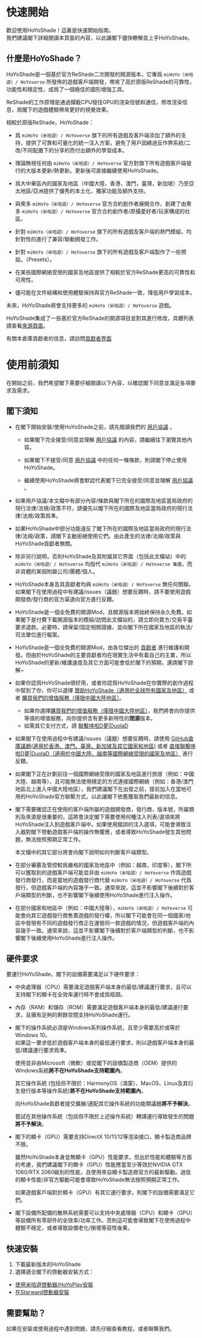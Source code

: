 # 快速開始

歡迎使用HoYoShade！這裏是快速開始指南。  
我們建議閣下詳細閱讀本頁面的內容，以此讓閣下儘快瞭解並上手HoYoShade。

## 什麼是HoYoShade？

HoYoShade是一個基於官方ReShade二次開發的開源版本，它專爲 `miHoYo（米哈遊）/ HoYoverse` 所發佈的遊戲客戶端開發，帶來了高於原版ReShade的可靠性，功能性和穩定性，成爲了一個極佳的圖形增強工具。  

ReShade的工作原理是通過攔截CPU發往GPU的渲染信號和通信，修改渲染信息，爲閣下的遊戲體驗帶來更好的視覺效果。  

相較於原版ReShade，HoYoShade：

- 爲 `miHoYo（米哈遊）/ HoYoverse` 旗下的所有遊戲及客戶端添加了額外的支持，提供了可靠和可量化的統一注入方案，避免了用戶因繞過反作弊系統/二改/不同配置下的分享的而付出額外的學習成本。
  
- 理論無視任何由 `miHoYo（米哈遊）/ HoYoverse` 官方對旗下所有遊戲客戶端發行的大版本更新/熱更新。更新後可直接繼續使用HoYoShade。
  
- 爲大中華區內的國家及地區（中國大陸，香港，澳門，臺灣，新加坡）乃至亞太地區/亞洲提供了優秀的本土化、獨家功能及額外支持。
  
- 與衆多 `miHoYo（米哈遊）/ HoYoverse` 官方合約創作者展開合作，創建了由衆多 `miHoYo（米哈遊）/ HoYoverse` 官方合約創作者/原攝愛好者/玩家構成的社區。
  
- 針對 `miHoYo（米哈遊）/ HoYoverse` 旗下的所有遊戲及客戶端的熱門模組，均針對性的進行了兼容/聯動開發工作。
  
- 針對 `miHoYo（米哈遊）/ HoYoverse` 旗下的所有遊戲及客戶端製作了一些預設。（Presets）。
  
- 在某些國際網絡受限的國家及地區提供了相較於官方ReShade更高的可靠性和可用性。
  
- 儘可能在文件結構和使用體驗保持與官方ReShade一致，降低用戶學習成本。

未來，HoYoShade將會支持更多的 `miHoYo（米哈遊）/ HoYoverse` 遊戲。

HoYoShade集成了一些基於官方ReShade的開源項目並對其進行修改，具體列表請查看[來源頁面](#〢-來源)。

有關本倉庫貢獻者的信息，請訪問[貢獻者界面](#〢-貢獻者)

# 使用前須知

在開始之前，我們希望閣下需要仔細閱讀以下內容，以確認閣下同意並滿足各項要求及需求。

## 閣下須知

- 在閣下開始安裝/使用HoYoShade之前，請先閱讀我們的 [用戶協議](/zh_hk/user-agreement) 。  
  - 如果閣下完全接受/同意並理解 [用戶協議](/zh_hk/user-agreement) 的內容，請繼續往下瀏覽其他內容。  

  - 如果閣下不接受/同意 [用戶協議](/zh_hk/user-agreement) 中的任何一條條款，則請閣下停止使用HoYoShade。  

  - 繼續使用HoYoShade將會默認代表閣下已完全接受/同意並理解 [用戶協議](/zh_hk/user-agreement) 。

- 如果用戶協議/本文檔中有部分內容/條款與閣下所在的國際及地區當局政府的現行法律/法規/政策不符，請優先以閣下所在的國際及地區當局政府的現行法律/法規/政策爲準。
  
- 如果HoYoShade中部分功能違反了閣下所在的國際及地區當局政府的現行法律/法規/政策，請閣下主動拒絕使用它們。由此產生的法律/法規/政策與HoYoShade貢獻者無關。

- 除非另行說明，否則HoYoShade及其附屬其它界面（包括此文檔站）中的 `miHoYo（米哈遊）/ HoYoverse` 均指代 `miHoYo（米哈遊）/ HoYoverse 集團`，而非具體的某個附屬公司/團體/個人。
  
- HoYoShade本身及其貢獻者均與 `miHoYo（米哈遊）/ HoYoverse` 無任何關聯。如果閣下在使用過程中有建議/issues（議題）想要反饋時，請不要使用遊戲開發商/發行商的官方渠道向官方進行反饋。
  
- HoYoShade是一個全免費的開源Mod，且開源版本將始終保持永久免費。如果閣下是付費下載開源版本的模組/訪問此文檔站的，請立即向賣方/交易平臺要求退款。必要時，請保留/固定相關證據，並向閣下所在國家及地區的執法/司法單位進行報案。

- HoYoShade是一個全免費的開源Mod，由各位傑出的 [貢獻者](#〢-貢獻者) 進行維護和開發。但由於HoYoShade的主要貢獻者均在現實生活中有着自己的主業，所以HoYoShade的更新/維護速度及其它方面可能會低於閣下的預期，還請閣下諒解~

- 如果你認爲HoYoShade很好用，或者你認爲HoYoShade在你實際的創作過程中幫到了你，你可以選擇 [贊助HoYoShade（適用於全球所有國家及地區）](#〢-贊助HoYoShade) 或者 [購買我們的增值服務（僅限中國大陸地區）](#〢-增值服務)。  
  - 如果你選擇[購買我們的增值服務（僅限中國大陸地區）](#〢-增值服務)，我們將會向你提供等值的增值服務，向你提供含有更多新特性的**閉源**版本。  
  - 如需其它支付方式，請 [聯繫哆啦D夢|DuolaD](https://github.com/DuolaD)

- 如果閣下在使用過程中有建議/issues（議題）想要反饋時，請使用 [GitHub倉庫議題(適用於香港、澳門、臺灣、新加坡及其它國家和地區)](https://github.com/DuolaD/HoYoShade/issues) 或者 [直接聯繫哆啦D夢|DuolaD（適用於中國大陸、越南等國際網絡受限的國家及地區）](https://github.com/DuolaD) 進行反饋。

- 如果閣下正在計劃前往一個國際網絡受限的國家及地區進行旅居（例如：中國大陸、越南等），且可能無法使用穩定的方式連接國際網絡（例如：香港/澳門地區北上進入中國大陸地區），我們建議閣下在出發之前，提前加入在當地可用的HoYoShade官方聯繫方式，以此讓閣下依舊獲取我們最新的信息。
  
- 閣下需要確認正在使用的客戶端所屬的遊戲開發商，發行商，版本號，所屬類別及來源是很重要的，這將會決定閣下需要使用何種注入列表/選項來將HoYoShade注入到遊戲客戶端中。如果使用錯誤的注入選項，可能會導致注入器對閣下啓動遊戲客戶端的操作無響應，或者導致HoYoShade發生其他問題，無法按照預期正常工作。
  
  本文檔中的其它部分將會向閣下說明如何判斷客戶端類型。

- 在部分審覈及管控較爲嚴格的國家及地區中（例如：越南，印度等），閣下所可以獲取到的遊戲客戶端可能並非由 `miHoYo（米哈遊）/ HoYoverse` 作爲遊戲發行商發行，而是當地的遊戲發行商代替 `miHoYo（米哈遊）/ HoYoverse` 代爲發行，但遊戲客戶端的內容幾乎一致。通常來說，這並不影響閣下後續對於客戶端類型的判斷，也不影響閣下後續使用HoYoShade進行注入操作。

- 在部分國家和地區中（例如：中國大陸等），`miHoYo（米哈遊）/ HoYoverse` 可能會向其它遊戲發行商售賣遊戲的發行權，所以閣下可能會在同一個國家/地區中發現有不同的遊戲發行商正在運營同一款遊戲的情況，但遊戲客戶端的內容幾乎一致。通常來說，這並不影響閣下後續對於客戶端類型的判斷，也不影響閣下後續使用HoYoShade進行注入操作。

## 硬件要求

要運行HoYoShade，閣下的設備需要滿足以下硬件要求：

- 中央處理器（CPU）需要滿足遊戲客戶端本身的最低/建議運行要求，且可以支持閣下的顯卡在全效率運行時不會成爲瓶頸。
  
- 內存（RAM）和儲存（ROM）需要滿足遊戲客戶端本身的最低/建議運行要求，且擁有足夠的剩餘空間支持HoYoShade運行。
  
- 閣下的操作系統必須是Windows系列操作系統，且至少需要高於或等於Windows 10。  
  如果這一要求低於遊戲客戶端本身的最低運行要求，則以遊戲客戶端本身的最低/建議運行要求爲準。  

  使用並非由Microsoft（微軟）或從閣下的設備製造商（OEM）提供的Windows系統**將不在HoYoShade支持範圍內**。  

  其它操作系統 (包括但不限於：HarmonyOS（鴻蒙）、MacOS、Linux及其衍生發行版本等操作系統)**將不在HoYoShade支持範圍內**。  
  
  向HoYoShade貢獻者提交擴展/適配其它操作系統的功能類議題**將不予解決**。  

  嘗試在其他操作系統（包括但不限於上述操作系統）轉譯運行導致發生的問題**將不予解決**。

- 閣下的顯卡（GPU）需要支持DirectX 10/11/12等渲染接口，顯卡製造商品牌不限。
  
  雖然HoYoShade本身並無顯卡（GPU）性能要求，但出於性能和體驗等方面的考慮，我們建議閣下的顯卡（GPU）性能應當至少等效於NVIDIA GTX 1060/RTX 2060級別的性能，且使用來自顯卡製造商官方的最新驅動。過低的顯卡性能/非官方驅動可能會導致HoYoShade無法按照預期正常工作。  

  如果遊戲客戶端對於顯卡（GPU）有其它運行要求，則閣下的設備需要滿足它們。  
  
- 閣下設備所配備的散熱系統需要可以支持中央處理器（CPU）和顯卡（GPU）等設備所有零部件的全效率/功率工作。否則這可能會導致閣下在使用過程中體驗不穩定，或者導致設備老化/損壞等惡性後果。

## 快速安裝

1. 下載最新版本的HoYoShade
2. 選擇適合閣下的啓動器安裝方式：
  - [使用米哈遊啓動器/HoYoPlay安裝](/zh_hk/Tutorial/mihoyo-launcher)
  - [在Starward啓動器安裝](/zh_hk/Tutorial/starward-launcher)

## 需要幫助？

如果在安裝或使用過程中遇到問題，請先仔細查看教程，或者聯繫我們。